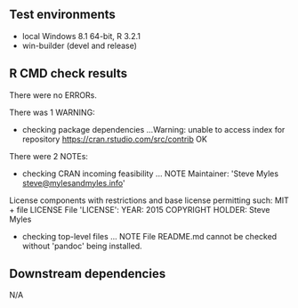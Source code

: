 ## Test environments
* local Windows 8.1 64-bit, R 3.2.1
* win-builder (devel and release)

## R CMD check results
There were no ERRORs.

There was 1 WARNING:
* checking package dependencies ...Warning: unable to access index for repository https://cran.rstudio.com/src/contrib
 OK

There were 2 NOTEs:
* checking CRAN incoming feasibility ... NOTE
Maintainer: 'Steve Myles <steve@mylesandmyles.info>'

License components with restrictions and base license permitting such:
  MIT + file LICENSE
File 'LICENSE':
  YEAR: 2015
  COPYRIGHT HOLDER: Steve Myles

* checking top-level files ... NOTE
File README.md cannot be checked without 'pandoc' being installed.

## Downstream dependencies
N/A
